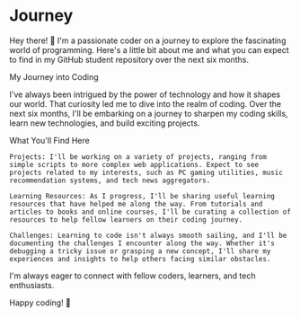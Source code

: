 # Journey
Hey there! 👋 I'm a passionate coder on a journey to explore the fascinating world of programming. Here's a little bit about me and what you can expect to find in my GitHub student repository over the next six months.

My Journey into Coding

I've always been intrigued by the power of technology and how it shapes our world. That curiosity led me to dive into the realm of coding. Over the next six months, I'll be embarking on a journey to sharpen my coding skills, learn new technologies, and build exciting projects.

What You'll Find Here

    Projects: I'll be working on a variety of projects, ranging from simple scripts to more complex web applications. Expect to see projects related to my interests, such as PC gaming utilities, music recommendation systems, and tech news aggregators.

    Learning Resources: As I progress, I'll be sharing useful learning resources that have helped me along the way. From tutorials and articles to books and online courses, I'll be curating a collection of resources to help fellow learners on their coding journey.

    Challenges: Learning to code isn't always smooth sailing, and I'll be documenting the challenges I encounter along the way. Whether it's debugging a tricky issue or grasping a new concept, I'll share my experiences and insights to help others facing similar obstacles.

I'm always eager to connect with fellow coders, learners, and tech enthusiasts.

Happy coding! 🚀
